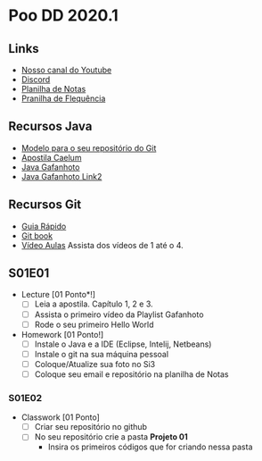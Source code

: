 # Poo DD 2020.1

## Links
- [Nosso canal do Youtube]()
- [Discord](https://discord.gg/yt93Cv3)
- [Planilha de Notas](https://docs.google.com/spreadsheets/d/1TjovZfBM-IN0YKg7DHKwW506Dw9HGgyZUhwTXGijceo/edit?usp=sharing)
- [Pranilha de Flequência](https://docs.google.com/spreadsheets/d/1EIAFzdPrwLA0N6YIlWZKdF_N4qaovy8w0uzM6jx8OV0/edit?usp=sharing)


## Recursos Java
- [Modelo para o seu repositório do Git](https://github.com/senapk/exemplo_repositorio_disciplina)
- [Apostila Caelum](https://www.caelum.com.br/apostila-java-orientacao-objetos/)
- [Java Gafanhoto](https://www.youtube.com/playlist?list=PLHz_AreHm4dkqe2aR0tQK74m8SFe-aGsY)
- [Java Gafanhoto Link2](https://www.cursoemvideo.com/course/curso-de-poo-java/)

## Recursos Git
- [Guia Rápido](https://rogerdudler.github.io/git-guide/index.pt_BR.html)
- [Git book](https://pt.wikiversity.org/wiki/Git_B%C3%A1sico)
- [Vídeo Aulas](https://www.youtube.com/playlist?list=PLInBAd9OZCzzHBJjLFZzRl6DgUmOeG3H0) Assista dos vídeos de 1 até o 4.

## S01E01
- Lecture [01 Ponto*!]
    - [ ] Leia a apostila. Capítulo 1, 2 e 3.
    - [ ] Assista o primeiro vídeo da Playlist Gafanhoto
    - [ ] Rode o seu primeiro Hello World
- Homework [01 Ponto!]
    - [ ] Instale o Java e a IDE (Eclipse, Intelij, Netbeans)
    - [ ] Instale o git na sua máquina pessoal
    - [ ] Coloque/Atualize sua foto no Si3
    - [ ] Coloque seu email e repositório na planilha de Notas
### S01E02
- Classwork [01 Ponto]
    - [ ] Criar seu repositório no github
    - [ ] No seu repositório crie a pasta **Projeto 01**
        - Insira os primeiros códigos que for criando nessa pasta
